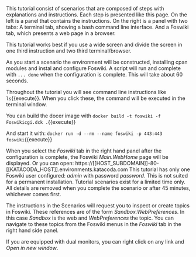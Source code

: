 This tutorial consist of scenarios that are composed of steps with explanations and instructions. Each step is presented like this page. On the left is a panel that contains the instructions. On the right is a panel with two tabs: A terminal tab, showing a bash command line interface. And a Foswiki tab, which presents a web page in a browser.

This tutorial works best if you use a wide screen and divide the screen in one third instruction and two third terminal/browser.

As you start a scenario the environment will be constructed, installing cpan modules and instal and configure Foswiki. A script will run and complete with `... done` when the configuration is complete. This will take about 60 seconds.

Throughout the tutorial you will see command line instructions like `ls`{{execute}}. When you click these, the command will be executed in the terminal window.

You can build the docer image with `docker build -t foswiki -f Foswikicgi.dck .`{{execute}}

And start it with: `docker run -d --rm --name foswiki -p 443:443 foswiki`{{execute}}

When you select the _Foswiki_ tab in the right hand panel after the configuration is complete, the Foswiki _Main.WebHome_ page will be displayed. Or you can open: https://[[HOST_SUBDOMAIN]]-80-[[KATACODA_HOST]].environments.katacoda.com This tutorial has only one Foswiki user configured: _admin_ with password _password_. This is not suited for a permanent installation. Tutorial scenarios exist for a limited time only. All details are removed when you complete the scenario or after 45 minutes, whichever comes first.

The instructions in the Scenarios will request you to inspect or create topics in Foswiki. These references are of the form _Sandbox.WebPreferences_. In this case _Sandbox_ is the web and _WebPreferences_ the topic. You can navigate to these topics from the Foswiki menus in the _Foswiki_ tab in the right hand side panel.

If you are equipped with dual monitors, you can right click on any link and _Open in new window_.
